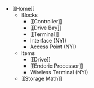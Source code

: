 * [[Home]]
  * Blocks
    * [[Controller]]
    * [[Drive Bay]]
    * [[Terminal]]
    * Interface (NYI)
    * Access Point (NYI)
  * Items
    * [[Drive]]
    * [[Enderic Processor]]
    * Wireless Terminal (NYI)
  * [[Storage Math]]